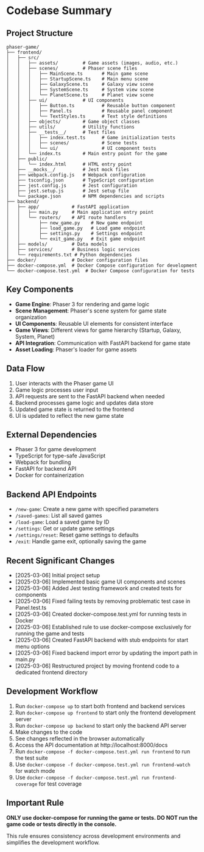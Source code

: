 # Codebase Summary

## Project Structure
```
phaser-game/
├── frontend/
│   ├── src/
│   │   ├── assets/         # Game assets (images, audio, etc.)
│   │   ├── scenes/         # Phaser scene files
│   │   │   ├── MainScene.ts       # Main game scene
│   │   │   ├── StartupScene.ts    # Main menu scene
│   │   │   ├── GalaxyScene.ts     # Galaxy view scene
│   │   │   ├── SystemScene.ts     # System view scene
│   │   │   └── PlanetScene.ts     # Planet view scene
│   │   ├── ui/             # UI components
│   │   │   ├── Button.ts          # Reusable button component
│   │   │   ├── Panel.ts           # Reusable panel component
│   │   │   └── TextStyles.ts      # Text style definitions
│   │   ├── objects/        # Game object classes
│   │   ├── utils/          # Utility functions
│   │   ├── __tests__/      # Test files
│   │   │   ├── index.test.ts      # Game initialization tests
│   │   │   ├── scenes/            # Scene tests
│   │   │   └── ui/                # UI component tests
│   │   └── index.ts        # Main entry point for the game
│   ├── public/
│   │   └── index.html      # HTML entry point
│   ├── __mocks__/          # Jest mock files
│   ├── webpack.config.js   # Webpack configuration
│   ├── tsconfig.json       # TypeScript configuration
│   ├── jest.config.js      # Jest configuration
│   ├── jest.setup.js       # Jest setup file
│   └── package.json        # NPM dependencies and scripts
├── backend/
│   ├── app/            # FastAPI application
│   │   ├── main.py     # Main application entry point
│   │   └── routers/    # API route handlers
│   │       ├── new_game.py    # New game endpoint
│   │       ├── load_game.py   # Load game endpoint
│   │       ├── settings.py    # Settings endpoint
│   │       └── exit_game.py   # Exit game endpoint
│   ├── models/         # Data models
│   ├── services/       # Business logic services
│   └── requirements.txt # Python dependencies
├── docker/             # Docker configuration files
├── docker-compose.yml  # Docker Compose configuration for development
└── docker-compose.test.yml  # Docker Compose configuration for tests
```

## Key Components
- **Game Engine**: Phaser 3 for rendering and game logic
- **Scene Management**: Phaser's scene system for game state organization
- **UI Components**: Reusable UI elements for consistent interface
- **Game Views**: Different views for game hierarchy (Startup, Galaxy, System, Planet)
- **API Integration**: Communication with FastAPI backend for game state
- **Asset Loading**: Phaser's loader for game assets

## Data Flow
1. User interacts with the Phaser game UI
2. Game logic processes user input
3. API requests are sent to the FastAPI backend when needed
4. Backend processes game logic and updates data store
5. Updated game state is returned to the frontend
6. UI is updated to reflect the new game state

## External Dependencies
- Phaser 3 for game development
- TypeScript for type-safe JavaScript
- Webpack for bundling
- FastAPI for backend API
- Docker for containerization

## Backend API Endpoints
- `/new-game`: Create a new game with specified parameters
- `/saved-games`: List all saved games
- `/load-game`: Load a saved game by ID
- `/settings`: Get or update game settings
- `/settings/reset`: Reset game settings to defaults
- `/exit`: Handle game exit, optionally saving the game

## Recent Significant Changes
- [2025-03-06] Initial project setup
- [2025-03-06] Implemented basic game UI components and scenes
- [2025-03-06] Added Jest testing framework and created tests for components
- [2025-03-06] Fixed failing tests by removing problematic test case in Panel.test.ts
- [2025-03-06] Created docker-compose.test.yml for running tests in Docker
- [2025-03-06] Established rule to use docker-compose exclusively for running the game and tests
- [2025-03-06] Created FastAPI backend with stub endpoints for start menu options
- [2025-03-06] Fixed backend import error by updating the import path in main.py
- [2025-03-06] Restructured project by moving frontend code to a dedicated frontend directory

## Development Workflow
1. Run `docker-compose up` to start both frontend and backend services
2. Run `docker-compose up frontend` to start only the frontend development server
3. Run `docker-compose up backend` to start only the backend API server
4. Make changes to the code
5. See changes reflected in the browser automatically
6. Access the API documentation at http://localhost:8000/docs
7. Run `docker-compose -f docker-compose.test.yml run frontend` to run the test suite
8. Use `docker-compose -f docker-compose.test.yml run frontend-watch` for watch mode
9. Use `docker-compose -f docker-compose.test.yml run frontend-coverage` for test coverage

## Important Rule
**ONLY use docker-compose for running the game or tests. DO NOT run the game code or tests directly in the console.**

This rule ensures consistency across development environments and simplifies the development workflow.

